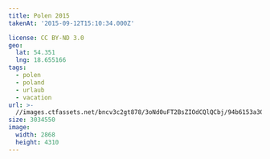 ```yaml
---
title: Polen 2015
takenAt: '2015-09-12T15:10:34.000Z'

license: CC BY-ND 3.0
geo:
  lat: 54.351
  lng: 18.655166
tags:
  - polen
  - poland
  - urlaub
  - vacation
url: >-
  //images.ctfassets.net/bncv3c2gt878/3oNd0uFT2BsZIOdCQlQCbj/94b6153a30705457f600f30089bd09cb/polen-2015_25862720491_o
size: 3034550
image:
  width: 2868
  height: 4310
---
```

